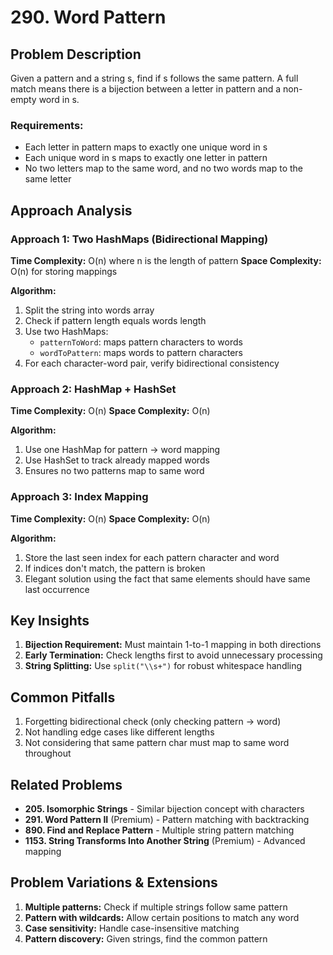# 290. Word Pattern

## Problem Description
Given a pattern and a string s, find if s follows the same pattern. A full match means there is a bijection between a letter in pattern and a non-empty word in s.

### Requirements:
- Each letter in pattern maps to exactly one unique word in s
- Each unique word in s maps to exactly one letter in pattern
- No two letters map to the same word, and no two words map to the same letter

## Approach Analysis

### Approach 1: Two HashMaps (Bidirectional Mapping)
**Time Complexity:** O(n) where n is the length of pattern
**Space Complexity:** O(n) for storing mappings

**Algorithm:**
1. Split the string into words array
2. Check if pattern length equals words length
3. Use two HashMaps:
   - `patternToWord`: maps pattern characters to words
   - `wordToPattern`: maps words to pattern characters
4. For each character-word pair, verify bidirectional consistency

### Approach 2: HashMap + HashSet
**Time Complexity:** O(n)
**Space Complexity:** O(n)

**Algorithm:**
1. Use one HashMap for pattern → word mapping
2. Use HashSet to track already mapped words
3. Ensures no two patterns map to same word

### Approach 3: Index Mapping
**Time Complexity:** O(n)
**Space Complexity:** O(n)

**Algorithm:**
1. Store the last seen index for each pattern character and word
2. If indices don't match, the pattern is broken
3. Elegant solution using the fact that same elements should have same last occurrence

## Key Insights
1. **Bijection Requirement:** Must maintain 1-to-1 mapping in both directions
2. **Early Termination:** Check lengths first to avoid unnecessary processing
3. **String Splitting:** Use `split("\\s+")` for robust whitespace handling

## Common Pitfalls
1. Forgetting bidirectional check (only checking pattern → word)
2. Not handling edge cases like different lengths
3. Not considering that same pattern char must map to same word throughout

## Related Problems
- **205. Isomorphic Strings** - Similar bijection concept with characters
- **291. Word Pattern II** (Premium) - Pattern matching with backtracking
- **890. Find and Replace Pattern** - Multiple string pattern matching
- **1153. String Transforms Into Another String** (Premium) - Advanced mapping

## Problem Variations & Extensions
1. **Multiple patterns:** Check if multiple strings follow same pattern
2. **Pattern with wildcards:** Allow certain positions to match any word
3. **Case sensitivity:** Handle case-insensitive matching
4. **Pattern discovery:** Given strings, find the common pattern